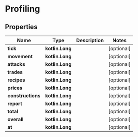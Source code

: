 
# Profiling

## Properties
Name | Type | Description | Notes
------------ | ------------- | ------------- | -------------
**tick** | **kotlin.Long** |  |  [optional]
**movement** | **kotlin.Long** |  |  [optional]
**attacks** | **kotlin.Long** |  |  [optional]
**trades** | **kotlin.Long** |  |  [optional]
**recipes** | **kotlin.Long** |  |  [optional]
**prices** | **kotlin.Long** |  |  [optional]
**constructions** | **kotlin.Long** |  |  [optional]
**report** | **kotlin.Long** |  |  [optional]
**total** | **kotlin.Long** |  |  [optional]
**overall** | **kotlin.Long** |  |  [optional]
**at** | **kotlin.Long** |  |  [optional]



